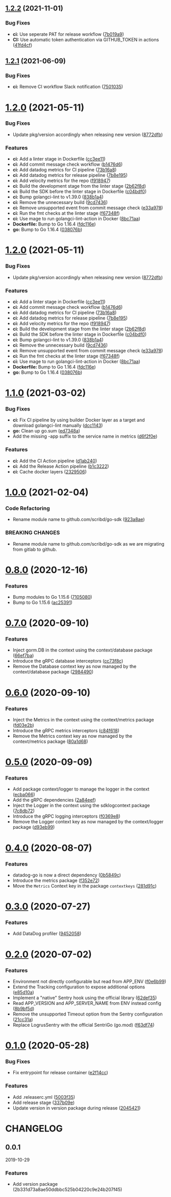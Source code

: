 ## [1.2.2](https://github.com/scribd/go-sdk/compare/v1.2.1...v1.2.2) (2021-11-01)


### Bug Fixes

* **ci:** Use seperate PAT for release workflow ([7b019a9](https://github.com/scribd/go-sdk/commit/7b019a9dac1cd00a406cfbe1f3ca843e9b05273f))
* **CI:** Use automatic token authentication via GITHUB_TOKEN in actions ([41fd4cf](https://github.com/scribd/go-sdk/commit/41fd4cfc175355726a9df013bda61207049b19ed))

## [1.2.1](https://github.com/scribd/go-sdk/compare/v1.2.0...v1.2.1) (2021-06-09)


### Bug Fixes

* **ci:** Remove CI workflow Slack notification ([7501035](https://github.com/scribd/go-sdk/commit/7501035fe0d5e9fd9663a9691a2d1d2d7435efd0))

# [1.2.0](https://github.com/scribd/go-sdk/compare/v1.1.0...v1.2.0) (2021-05-11)


### Bug Fixes

* Update pkg/version accordingly when releasing new version ([8772dfb](https://github.com/scribd/go-sdk/commit/8772dfbda6791e23945813cbbc814f6af706fe26))


### Features

* **ci:** Add a linter stage in Dockerfile ([cc3ee11](https://github.com/scribd/go-sdk/commit/cc3ee1140711253c8f60c3cbeb3df704c426dccd))
* **ci:** Add commit message check workflow ([b1476d6](https://github.com/scribd/go-sdk/commit/b1476d69446715d9b70703c6ba1711a7d1436e43))
* **ci:** Add datadog metrics for CI pipeline ([73b16a8](https://github.com/scribd/go-sdk/commit/73b16a8c2e642afc4a1aa5d53634df67864ed450))
* **ci:** Add datadog metrics for release pipeline ([7b8e195](https://github.com/scribd/go-sdk/commit/7b8e195d871eff1c82dbaf08cbb906cafd14bd09))
* **ci:** Add velocity metrics for the repo ([f918947](https://github.com/scribd/go-sdk/commit/f918947321aeb8ecd338caa9f7e2ba6acc0b4f90))
* **ci:** Build the development stage from the linter stage ([2b62f8d](https://github.com/scribd/go-sdk/commit/2b62f8d40439ddbb3dd5dbcc29f068c85f204bf0))
* **ci:** Build the SDK before the linter stage in Dockerfile ([c04bdf0](https://github.com/scribd/go-sdk/commit/c04bdf0a4bdd660af4d939927b8877964e7e093e))
* **ci:** Bump golangci-lint to v1.39.0 ([838b1a4](https://github.com/scribd/go-sdk/commit/838b1a406e32b5faa474e277782db80016933181))
* **ci:** Remove the unnecessary build ([9cd7436](https://github.com/scribd/go-sdk/commit/9cd7436240aa7dd66384c9dd3f9ed26235ffc8d1))
* **ci:** Remove unsupported event from commit message check ([e33a978](https://github.com/scribd/go-sdk/commit/e33a978007e5ff0493b9199f79205c9228ff25bd))
* **ci:** Run the fmt checks at the linter stage ([f67348f](https://github.com/scribd/go-sdk/commit/f67348f78596cfcac86d759cdee1934e7b2f710b))
* **ci:** Use mage to run golangci-lint-action in Docker ([8bc71aa](https://github.com/scribd/go-sdk/commit/8bc71aa41cfe5a10c7b388cbfe35d9429c39afd6))
* **Dockerfile:** Bump to Go 1.16.4 ([fdc116e](https://github.com/scribd/go-sdk/commit/fdc116ee138df96f4fc6ff25904de19bdd5d3db9))
* **go:** Bump to Go 1.16.4 ([038076b](https://github.com/scribd/go-sdk/commit/038076b42266ca3a79a1bddd7e98d5be54d493b0))

# [1.2.0](https://github.com/scribd/go-sdk/compare/v1.1.0...v1.2.0) (2021-05-11)


### Bug Fixes

* Update pkg/version accordingly when releasing new version ([8772dfb](https://github.com/scribd/go-sdk/commit/8772dfbda6791e23945813cbbc814f6af706fe26))


### Features

* **ci:** Add a linter stage in Dockerfile ([cc3ee11](https://github.com/scribd/go-sdk/commit/cc3ee1140711253c8f60c3cbeb3df704c426dccd))
* **ci:** Add commit message check workflow ([b1476d6](https://github.com/scribd/go-sdk/commit/b1476d69446715d9b70703c6ba1711a7d1436e43))
* **ci:** Add datadog metrics for CI pipeline ([73b16a8](https://github.com/scribd/go-sdk/commit/73b16a8c2e642afc4a1aa5d53634df67864ed450))
* **ci:** Add datadog metrics for release pipeline ([7b8e195](https://github.com/scribd/go-sdk/commit/7b8e195d871eff1c82dbaf08cbb906cafd14bd09))
* **ci:** Add velocity metrics for the repo ([f918947](https://github.com/scribd/go-sdk/commit/f918947321aeb8ecd338caa9f7e2ba6acc0b4f90))
* **ci:** Build the development stage from the linter stage ([2b62f8d](https://github.com/scribd/go-sdk/commit/2b62f8d40439ddbb3dd5dbcc29f068c85f204bf0))
* **ci:** Build the SDK before the linter stage in Dockerfile ([c04bdf0](https://github.com/scribd/go-sdk/commit/c04bdf0a4bdd660af4d939927b8877964e7e093e))
* **ci:** Bump golangci-lint to v1.39.0 ([838b1a4](https://github.com/scribd/go-sdk/commit/838b1a406e32b5faa474e277782db80016933181))
* **ci:** Remove the unnecessary build ([9cd7436](https://github.com/scribd/go-sdk/commit/9cd7436240aa7dd66384c9dd3f9ed26235ffc8d1))
* **ci:** Remove unsupported event from commit message check ([e33a978](https://github.com/scribd/go-sdk/commit/e33a978007e5ff0493b9199f79205c9228ff25bd))
* **ci:** Run the fmt checks at the linter stage ([f67348f](https://github.com/scribd/go-sdk/commit/f67348f78596cfcac86d759cdee1934e7b2f710b))
* **ci:** Use mage to run golangci-lint-action in Docker ([8bc71aa](https://github.com/scribd/go-sdk/commit/8bc71aa41cfe5a10c7b388cbfe35d9429c39afd6))
* **Dockerfile:** Bump to Go 1.16.4 ([fdc116e](https://github.com/scribd/go-sdk/commit/fdc116ee138df96f4fc6ff25904de19bdd5d3db9))
* **go:** Bump to Go 1.16.4 ([038076b](https://github.com/scribd/go-sdk/commit/038076b42266ca3a79a1bddd7e98d5be54d493b0))

# [1.1.0](https://github.com/scribd/go-sdk/compare/v1.0.0...v1.1.0) (2021-03-02)


### Bug Fixes

* **ci:** Fix CI pipeline by using builder Docker layer as a target and download golangci-lint manually ([dcc1143](https://github.com/scribd/go-sdk/commit/dcc1143d884b37dfb5dde1b34bdfb8936c5100b6))
* **go:** Clean up go.sum ([ed7348a](https://github.com/scribd/go-sdk/commit/ed7348a37b13d395121b551b93973ceff18ea907))
* Add the missing -app suffix to the service name in metrics ([d6f2f0e](https://github.com/scribd/go-sdk/commit/d6f2f0ecfec3ff97e736f00bb65c07034867226c))


### Features

* **ci:** Add the CI Action pipeline ([d1ab240](https://github.com/scribd/go-sdk/commit/d1ab240aff73a328e765e44de007ad91d35158dd))
* **ci:** Add the Release Action pipeline ([b1c3222](https://github.com/scribd/go-sdk/commit/b1c32221ca7e10400a5533359dbff449fd027902))
* **ci:** Cache docker layers ([2329506](https://github.com/scribd/go-sdk/commit/2329506abe0749ff5289c663e0b8e471d83e5db0))

# [1.0.0](https://github.com/scribd/go-sdk/compare/v0.8.0...v1.0.0) (2021-02-04)


### Code Refactoring

* Rename module name to github.com/scribd/go-sdk ([923a8ae](https://github.com/scribd/go-sdk/commit/923a8ae9f8b3f38734ec5d737956ba8fb59cf772))


### BREAKING CHANGES

* Rename module name to github.com/scribd/go-sdk as we are migrating from gitlab to github.

# [0.8.0](https://github.com/scribd/go-sdk/compare/v0.7.0...v0.8.0) (2020-12-16)


### Features

* Bump modules to Go 1.15.6 ([7105080](https://github.com/scribd/go-sdk/commit/7105080f36960e23ab61503b22b2f7a737ed2fcb))
* Bump to Go 1.15.6 ([ac25391](https://github.com/scribd/go-sdk/commit/ac253911f530f2707c4a186d5f97046349378822))

# [0.7.0](https://github.com/scribd/go-sdk/compare/v0.6.0...v0.7.0) (2020-09-10)


### Features

* Inject gorm.DB in the context using the context/database package ([66ef7ba](https://github.com/scribd/go-sdk/commit/66ef7baf99cc0338c817fabe283dfc75456ddfa9))
* Introduce the gRPC database interceptors ([cc73f8c](https://github.com/scribd/go-sdk/commit/cc73f8c6884822c123e6398758bd2657ab132d9d))
* Remove the Database context key as now managed by the context/database package ([2984490](https://github.com/scribd/go-sdk/commit/29844909f6ef5ab418fd18abe8fc95e7b89366bc))

# [0.6.0](https://github.com/scribd/go-sdk/compare/v0.5.0...v0.6.0) (2020-09-10)


### Features

* Inject the Metrics in the context using the context/metrics package ([fd03e2b](https://github.com/scribd/go-sdk/commit/fd03e2bff9f9d974fa1c14fda76fdb6777a19eb0))
* Introduce the gRPC metrics interceptors ([c84f618](https://github.com/scribd/go-sdk/commit/c84f6185bb6b8c2c14dc9e64b9daa94fbe2e18ad))
* Remove the Metrics context key as now managed by the context/metrics package ([80a1d68](https://github.com/scribd/go-sdk/commit/80a1d686595e6fa004c50f9ccacb61c21055495d))

# [0.5.0](https://github.com/scribd/go-sdk/compare/v0.4.0...v0.5.0) (2020-09-09)


### Features

* Add package context/logger to manage the logger in the context ([ecba066](https://github.com/scribd/go-sdk/commit/ecba06656e3ad8e1c08a2632ec1ffe90a3242d6c))
* Add the gRPC dependencies ([2a84eef](https://github.com/scribd/go-sdk/commit/2a84eeff3ec9a46b5fa37fd5503340193dbcc61b))
* Inject the Logger in the context using the sdklogcontext package ([7c8db72](https://github.com/scribd/go-sdk/commit/7c8db72ad78afc207012a7c9b03a1da1044b810c))
* Introduce the gRPC logging interceptors ([f0369e8](https://github.com/scribd/go-sdk/commit/f0369e81aba0845040edfad041b6d42a62e0d5d2))
* Remove the Logger context key as now managed by the context/logger package ([d93eb99](https://github.com/scribd/go-sdk/commit/d93eb99c2abd1dab12dfdba4fce06ca87f3c2bf5))

# [0.4.0](https://github.com/scribd/go-sdk/compare/v0.3.0...v0.4.0) (2020-08-07)


### Features

* datadog-go is now a direct dependency ([0b5849c](https://github.com/scribd/go-sdk/commit/0b5849c8088c726b2df1742dfff5ba6b3046a0d5))
* Introduce the metrics package ([f352e72](https://github.com/scribd/go-sdk/commit/f352e722950b22b40fa59ef9567f753bac717f77))
* Move the `Metrics` Context key in the package `contextkeys` ([281d91c](https://github.com/scribd/go-sdk/commit/281d91c1f16bfa3a8bc3eabee610710003f0b06b))

# [0.3.0](https://github.com/scribd/go-sdk/compare/v0.2.0...v0.3.0) (2020-07-27)


### Features

* Add DataDog profiler ([9452058](https://github.com/scribd/go-sdk/commit/94520581911c3d69205f212a7e9af0615ae4b32b))

# [0.2.0](https://github.com/scribd/go-sdk/compare/v0.1.0...v0.2.0) (2020-07-02)


### Features

* Environment not directly configurable but read from APP_ENV ([f0e6b99](https://github.com/scribd/go-sdk/commit/f0e6b999a5bb830ee8cee9572fb0aa01de0d54df))
* Extend the Tracking configuration to expose additional options ([e85d10a](https://github.com/scribd/go-sdk/commit/e85d10ac22845e26de684f5de926acecb7bd2333))
* Implement a "native" Sentry hook using the official library ([62def35](https://github.com/scribd/go-sdk/commit/62def354b6ff29fd5fca3bab6041d4f4c6572caf))
* Read APP_VERSION and APP_SERVER_NAME from ENV instead config ([8b9bf5d](https://github.com/scribd/go-sdk/commit/8b9bf5d22b62a207bf79695d40ce0790005ced43))
* Remove the unsupported Timeout option from the Sentry configuration ([21cc31a](https://github.com/scribd/go-sdk/commit/21cc31ab25af512b42ba94a6f8ce1334174f739e))
* Replace LogrusSentry with the official SentriGo (go.mod) ([f63df74](https://github.com/scribd/go-sdk/commit/f63df74988fc602ac6880e3a21633404904eddda))

# [0.1.0](https://github.com/scribd/go-sdk/compare/v0.0.1...v0.1.0) (2020-05-28)


### Bug Fixes

* Fix entrypoint for release container ([e2f14cc](https://github.com/scribd/go-sdk/commit/e2f14cc2e8501b236ab849ecf192a0f5c738eceb))


### Features

* Add .releaserc.yml ([5003f35](https://github.com/scribd/go-sdk/commit/5003f35f5adcbab2b8f56c1fe44b55eb1d399238))
* Add release stage ([337b09e](https://github.com/scribd/go-sdk/commit/337b09e8de38d67700b9e8b8e3b50aa683fba875))
* Update version in version package during release ([2045421](https://github.com/scribd/go-sdk/commit/204542103478087b547e52b0da88f3e1748e5abe))

# CHANGELOG

<!--- next entry here -->

## 0.0.1
2019-10-29

### Features

- Add version package (2b331d73a8ae50ddbbc525b04220c9e24b207f45)
